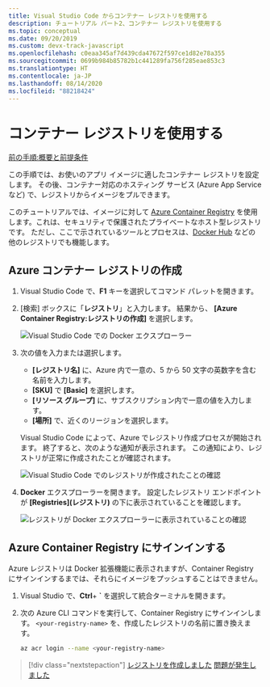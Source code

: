 ```yaml
---
title: Visual Studio Code からコンテナー レジストリを使用する
description: チュートリアル パート2、コンテナー レジストリを使用する
ms.topic: conceptual
ms.date: 09/20/2019
ms.custom: devx-track-javascript
ms.openlocfilehash: c0eaa345af7d439cda47672f597ce1d82e78a355
ms.sourcegitcommit: 0699b984b85782b1c441289fa756f285eae853c3
ms.translationtype: HT
ms.contentlocale: ja-JP
ms.lasthandoff: 08/14/2020
ms.locfileid: "88218424"
---
```

# <a name="use-a-container-registry"></a>コンテナー レジストリを使用する

[前の手順:概要と前提条件](tutorial-vscode-docker-node-01.md)

この手順では、お使いのアプリ イメージに適したコンテナー レジストリを設定します。 その後、コンテナー対応のホスティング サービス (Azure App Service など) で、レジストリからイメージをプルできます。

このチュートリアルでは、イメージに対して [Azure Container Registry](https://azure.microsoft.com/services/container-registry/) を使用します。これは、セキュリティで保護されたプライベートなホスト型レジストリです。 ただし、ここで示されているツールとプロセスは、[Docker Hub](https://hub.docker.com/) などの他のレジストリでも機能します。

## <a name="create-an-azure-container-registry"></a>Azure コンテナー レジストリの作成

1. Visual Studio Code で、**F1** キーを選択してコマンド パレットを開きます。

1. [検索] ボックスに「**レジストリ**」と入力します。 結果から、 **[Azure Container Registry:レジストリの作成]** を選択します。

   ![Visual Studio Code での Docker エクスプローラー](media/deploy-containers/docker-create-registry.jpg)

1. 次の値を入力または選択します。

    - **[レジストリ名]** に、Azure 内で一意の、5 から 50 文字の英数字を含む名前を入力します。
    - **[SKU]** で **[Basic]** を選択します。
    - **[リソース グループ]** に、サブスクリプション内で一意の値を入力します。
    - **[場所]** で、近くのリージョンを選択します。

    Visual Studio Code によって、Azure でレジストリ作成プロセスが開始されます。 終了すると、次のような通知が表示されます。 この通知により、レジストリが正常に作成されたことが確認されます。

   ![Visual Studio Code でのレジストリが作成されたことの確認](media/deploy-containers/registry-created.jpg)

1. **Docker** エクスプローラーを開きます。 設定したレジストリ エンドポイントが **[Registries]\(レジストリ\)** の下に表示されていることを確認します。

   ![レジストリが Docker エクスプローラーに表示されていることの確認](media/deploy-containers/docker-explorer-registry.jpg)

## <a name="sign-in-to-azure-container-registry"></a>Azure Container Registry にサインインする

Azure レジストリは Docker 拡張機能に表示されますが、Container Registry にサインインするまでは、それらにイメージをプッシュすることはできません。

1. Visual Studio で、**Ctrl**+ **`** を選択して統合ターミナルを開きます。

1. 次の Azure CLI コマンドを実行して、Container Registry にサインインします。 `<your-registry-name>` を、作成したレジストリの名前に置き換えます。

    ```bash
    az acr login --name <your-registry-name>
    ```

> [!div class="nextstepaction"]
> [レジストリを作成しました](tutorial-vscode-docker-node-03.md) [問題が発生しました](https://www.research.net/r/PWZWZ52?tutorial=docker-extension&step=create-registry)
 